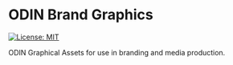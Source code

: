 # ODIN Brand Graphics
 [![License: MIT](https://img.shields.io/badge/License-MIT-yellow.svg)](https://opensource.org/licenses/MIT)
 
ODIN Graphical Assets for use in branding and media production.
